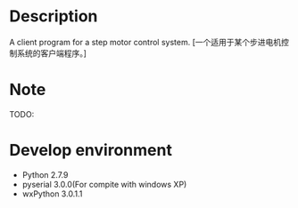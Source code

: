 # Description

A client program for a step motor control system. [一个适用于某个步进电机控制系统的客户端程序。]


# Note

TODO:




# Develop environment

* Python 2.7.9
* pyserial 3.0.0(For compite with windows XP)
* wxPython 3.0.1.1
